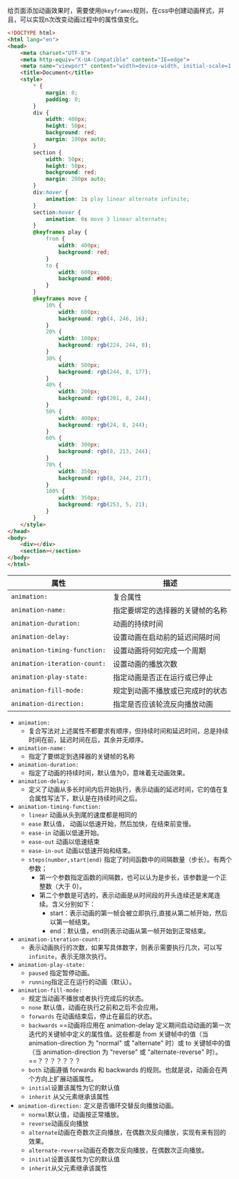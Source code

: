 给页面添加动画效果时，需要使用`@keyframes`规则，在css中创建动画样式，并且，可以实现n次改变动画过程中的属性值变化。
```html
<!DOCTYPE html>
<html lang="en">
<head>
    <meta charset="UTF-8">
    <meta http-equiv="X-UA-Compatible" content="IE=edge">
    <meta name="viewport" content="width=device-width, initial-scale=1.0">
    <title>Document</title>
    <style>
        * {
            margin: 0;
            padding: 0;
        }
        div {
            width: 400px;
            height: 50px;
            background: red;
            margin: 100px auto;
        }
        section {
            width: 50px;
            height: 50px;
            background: red;
            margin: 200px auto;
        }
        div:hover {
            animation: 1s play linear alternate infinite;
        }
        section:hover {
            animation: 8s move 3 linear alternate;
        }
        @keyframes play {
            from {
                width: 400px;
                background: red;
            }
            to {
                width: 600px;
                background: #000;
            }
        }
        @keyframes move {
            10% {
                width: 600px;
                background: rgb(4, 246, 16);
            }
            20% {
                width: 100px;
                background: rgb(224, 244, 8);
            }
            30% {
                width: 500px;
                background: rgb(244, 8, 177);
            }
            40% {
                width: 200px;
                background: rgb(201, 8, 244);
            }
            50% {
                width: 400px;
                background: rgb(24, 8, 244);
            }
            60% {
                width: 300px;
                background: rgb(8, 213, 244);
            }
            70% {
                width: 350px;
                background: rgb(8, 244, 217);
            }
            100% {
                width: 350px;
                background: rgb(253, 5, 21);
            }
        }
    </style>
</head>
<body>
    <div></div>
    <section></section>
</body>
</html>
```



| 属性                         | 描述                             |
| ---------------------------- | -------------------------------- |
| `animation:`                 | 复合属性                         |
| `animation-name:`            | 指定要绑定的选择器的关键帧的名称 |
| `animation-duration:`        | 动画的持续时间                   |
| `animation-delay:`           | 设置动画在启动前的延迟间隔时间   |
| `animation-timing-function:` | 设置动画将何如完成一个周期       |
| `animation-iteration-count:`  | 设置动画的播放次数               |
| `animation-play-state:`      | 指定动画是否正在运行或已停止     |
| `animation-fill-mode:`       | 规定到动画不播放或已完成时的状态 |
| `animation-direction:`       | 指定是否应该轮流反向播放动画     |


- `animation:`
	- 复合写法对上述属性不都要求有顺序，但持续时间和延迟时间，总是持续时间在前，延迟时间在后，其余并无顺序。
- `animation-name:`  
	- 指定了要绑定到选择器的关键帧的名称
- `animation-duration:`
	- 指定了动画的持续时间，默认值为0，意味着无动画效果。
- `animation-delay:` 
	- 定义了动画从多长时间内后开始执行，表示动画的延迟时间，它的值在复合属性写法下，默认是在持续时间之后。
- `animation-timing-function:`
	- `linear`  动画从头到尾的速度都是相同的
	- `ease` 默认值， 动画以低速开始，然后加快，在结束前变慢。
	- `ease-in` 动画以低速开始。
	- `ease-out` 动画以低速结束
	- `ease-in-out` 动画以低速开始和结束。
	- `steps(number,start|end)`  指定了时间函数中的间隔数量（步长）。有两个参数；
		- 第一个参数指定函数的间隔数，也可以认为是步长，该参数是一个正整数（大于 0）。 
		- 第二个参数是可选的，表示动画是从时间段的开头连续还是末尾连续。含义分别如下：
			-   start：表示动画的第一帧会被立即执行,直接从第二帧开始，然后以第一帧结束。
			-   end：默认值，end则表示动画从第一帧开始到正常结束。
- `animation-iteration-count:` 
	- 表示动画执行的次数，如果写具体数字，则表示需要执行几次，可以写`infinite`，表示无限次执行。
-  `animation-play-state:`  
	- `paused` 指定暂停动画。
	- `running`指定正在运行的动画（默认）。
- `animation-fill-mode:` 
	- 规定当动画不播放或者执行完成后的状态。
	- `none` 默认值，动画在执行之前和之后不会应用。
	- `forwards` 在动画结束后，停止在最后的状态。
	- `backwards`  ==动画将应用在 animation-delay 定义期间启动动画的第一次迭代的关键帧中定义的属性值。这些都是 from 关键帧中的值（当 animation-direction 为 "normal" 或 "alternate" 时）或 to 关键帧中的值（当 animation-direction 为 "reverse" 或 "alternate-reverse" 时）。==？？？？？？？
	- `both` 动画遵循 forwards 和 backwards 的规则。也就是说，动画会在两个方向上扩展动画属性。
	- `initial`设置该属性为它的默认值
	- `inherit` 从父元素继承该属性
- `animation-direction:` 定义是否循环交替反向播放动画。
	- `normal`默认值，动画按正常播放。
	- `reverse`动画反向播放
	- `alternate`动画在奇数次正向播放，在偶数次反向播放，实现有来有回的效果。
	- `alternate-reverse`动画在奇数次反向播放，在偶数次正向播放。
	- `initial`设置该属性为它的默认值
	- `inherit`从父元素继承该属性